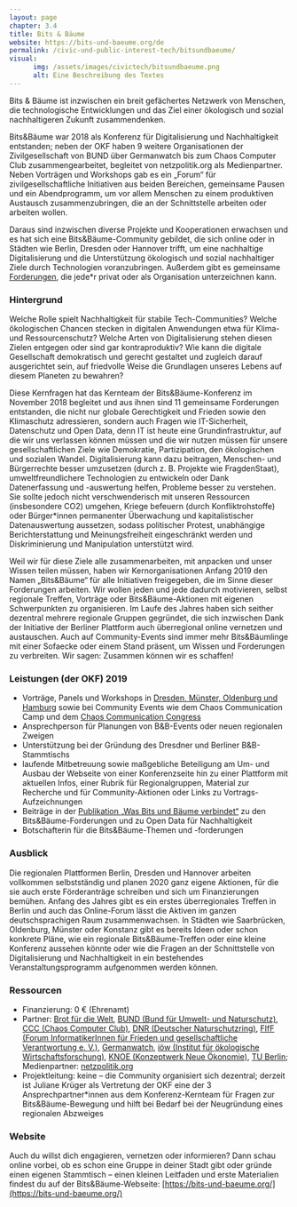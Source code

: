 ```yaml
---
layout: page
chapter: 3.4
title: Bits & Bäume
website: https://bits-und-baeume.org/de
permalink: /civic-und-public-interest-tech/bitsundbaeume/
visual:
      img: /assets/images/civictech/bitsundbaeume.png
      alt: Eine Beschreibung des Textes
---
```


Bits & Bäume ist inzwischen ein breit gefächertes Netzwerk von Menschen, die technologische Entwicklungen und das Ziel einer ökologisch und sozial nachhaltigeren Zukunft zusammendenken. 

Bits&Bäume war 2018 als Konferenz für Digitalisierung und Nachhaltigkeit entstanden; neben der OKF haben 9 weitere Organisationen der Zivilgesellschaft von BUND über Germanwatch bis zum Chaos Computer Club zusammengearbeitet, begleitet von netzpolitik.org als Medienpartner. Neben Vorträgen und Workshops gab es ein „Forum“ für zivilgesellschaftliche Initiativen aus beiden Bereichen, gemeinsame Pausen und ein Abendprogramm, um vor allem Menschen zu einem produktiven Austausch zusammenzubringen, die an der Schnittstelle arbeiten oder arbeiten wollen. 

Daraus sind inzwischen diverse Projekte und Kooperationen erwachsen und es hat sich eine Bits&Bäume-Community gebildet, die sich online oder in Städten wie Berlin, Dresden oder Hannover trifft, um eine nachhaltige Digitalisierung und die Unterstützung ökologisch und sozial nachhaltiger Ziele durch Technologien voranzubringen. Außerdem gibt es gemeinsame [Forderungen](https://bits-und-baeume.org/forderungen/info/de), die jede\*r privat oder als Organisation unterzeichnen kann.

### Hintergrund

Welche Rolle spielt Nachhaltigkeit für stabile Tech-Communities? Welche ökologischen Chancen stecken in digitalen Anwendungen etwa für Klima- und Ressourcenschutz? Welche Arten von Digitalisierung stehen diesen Zielen entgegen oder sind gar kontraproduktiv? Wie kann die digitale Gesellschaft demokratisch und gerecht gestaltet und zugleich darauf ausgerichtet sein, auf friedvolle Weise die Grundlagen unseres Lebens auf diesem Planeten zu bewahren?

Diese Kernfragen hat das Kernteam der Bits&Bäume-Konferenz im November 2018 begleitet und aus ihnen sind 11 gemeinsame Forderungen entstanden, die nicht nur globale Gerechtigkeit und Frieden sowie den Klimaschutz adressieren, sondern auch Fragen wie IT-Sicherheit, Datenschutz und Open Data, denn IT ist heute eine Grundinfrastruktur, auf die wir uns verlassen können müssen und die wir nutzen müssen für unsere gesellschaftlichen Ziele wie Demokratie, Partizipation, den ökologischen und sozialen Wandel. Digitalisierung kann dazu beitragen, Menschen- und Bürgerrechte besser umzusetzen (durch z. B. Projekte wie FragdenStaat), umweltfreundlichere Technologien zu entwickeln oder Dank Datenerfassung und -auswertung helfen, Probleme besser zu verstehen. Sie sollte jedoch nicht verschwenderisch mit unseren Ressourcen (insbesondere CO2) umgehen, Kriege befeuern (durch Konfliktrohstoffe) oder Bürger\*innen permanenter Überwachung und kapitalistischer Datenauswertung aussetzen, sodass politischer Protest, unabhängige Berichterstattung und Meinungsfreiheit eingeschränkt werden und Diskriminierung und Manipulation unterstützt wird. 

Weil wir für diese Ziele alle zusammenarbeiten, mit anpacken und unser Wissen teilen müssen, haben wir Kernorganisationen Anfang 2019 den Namen „Bits&Bäume“ für alle Initiativen freigegeben, die im Sinne dieser Forderungen arbeiten. Wir wollen jeden und jede dadurch motivieren, selbst regionale Treffen, Vorträge oder Bits&Bäume-Aktionen mit eigenen Schwerpunkten zu organisieren. Im Laufe des Jahres haben sich seither dezentral mehrere regionale Gruppen gegründet, die sich inzwischen Dank der Initiative der Berliner Plattform auch überregional online vernetzen und austauschen. Auch auf Community-Events sind immer mehr Bits&Bäumlinge mit einer Sofaecke oder einem Stand präsent, um Wissen und Forderungen zu verbreiten. Wir sagen: Zusammen können wir es schaffen!

### Leistungen (der OKF) 2019

* Vorträge, Panels und Workshops in [Dresden, Münster, Oldenburg und Hamburg](https://www.youtube.com/watch?v=DF_5_uYk4dE) sowie bei Community Events wie dem Chaos Communication Camp und dem [Chaos Communication Congress](https://media.ccc.de/v/36c3-10682-das_bits_baume-sporangium)
* Ansprechperson für Planungen von B&B-Events oder neuen regionalen Zweigen
* Unterstützung bei der Gründung des Dresdner und Berliner B&B-Stammtischs
* laufende Mitbetreuung sowie maßgebliche Beteiligung am Um- und Ausbau der Webseite von einer Konferenzseite hin zu einer Plattform mit aktuellen Infos, einer Rubrik für Regionalgruppen, Material zur Recherche und für Community-Aktionen oder Links zu Vortrags-Aufzeichnungen
* Beiträge in der [Publikation „Was Bits und Bäume verbindet“](https://www.oekom.de/nc/buecher/gesamtprogramm/buch/was-bits-baeume-verbindet.html) zu den Bits&Bäume-Forderungen und zu Open Data für Nachhaltigkeit
* Botschafterin für die Bits&Bäume-Themen und -forderungen 

### Ausblick

Die regionalen Plattformen Berlin, Dresden und Hannover arbeiten vollkommen selbstständig und planen 2020 ganz eigene Aktionen, für die sie auch erste Förderanträge schreiben und sich um Finanzierungen bemühen. Anfang des Jahres gibt es ein erstes überregionales Treffen in Berlin und auch das Online-Forum lässt die Aktiven im ganzen deutschsprachigen Raum zusammenwachsen. In Städten wie Saarbrücken, Oldenburg, Münster oder Konstanz gibt es bereits Ideen oder schon konkrete Pläne, wie ein regionale Bits&Bäume-Treffen oder eine kleine Konferenz aussehen könnte oder wie die Fragen an der Schnittstelle von Digitalisierung und Nachhaltigkeit in ein bestehendes Veranstaltungsprogramm aufgenommen werden können. 
<br>

### Ressourcen

* Finanzierung: 0 € (Ehrenamt)
* Partner: [Brot für die Welt](https://www.brot-fuer-die-welt.de/), [BUND (Bund für Umwelt- und Naturschutz)](https://www.bund.net/), [CCC (Chaos Computer Club)](https://www.ccc.de/), [DNR (Deutscher Naturschutzring)](https://www.dnr.de/), [FIfF (Forum InformatikerInnen für Frieden und gesellschaftliche Verantwortung e. V.)](https://www.fiff.de/), [Germanwatch](https://germanwatch.org/de), [iöw (Institut für ökologische Wirtschaftsforschung)](https://www.ioew.de/), [KNOE (Konzeptwerk Neue Ökonomie)](https://konzeptwerk-neue-oekonomie.org/), [TU Berlin](http://www.tu-berlin.de/); Medienpartner: [netzpolitik.org](https://netzpolitik.org/)
* Projektleitung: keine – die Community organisiert sich dezentral; derzeit ist Juliane Krüger als Vertretung der OKF eine der 3 Ansprechpartner\*innen aus dem Konferenz-Kernteam für Fragen zur Bits&Bäume-Bewegung und hilft bei Bedarf bei der Neugründung eines regionalen Abzweiges

### Website

Auch du willst dich engagieren, vernetzen oder informieren? Dann schau online vorbei, ob es schon eine Gruppe in deiner Stadt gibt oder gründe einen eigenen Stammtisch – einen kleinen Leitfaden und erste Materialien findest du auf der Bits&Bäume-Webseite:
[https://bits-und-baeume.org/](https://bits-und-baeume.org/)
